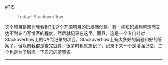 #TIS

> Today I Stackoverflow

这个项目是因为我看到[TIL](<https://github.com/jbranchaud/til>)这个开源项目的启发而创建。有一些知识点想整理而又达不到专门写博客的程度，然后就记录在这里。而且，这是一个专门针对Stackoverflow上的QA而记录的项目，Stackoverflow上有太多好的问题和好的答案了。但以前我都是查完就算，很多时也就忘记了，记录下来一个是增强记忆，二个也是为了锻炼一下自己的渣英语。

---

